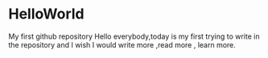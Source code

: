 # HelloWorld
My first github repository
Hello everybody,today is my first trying to write in the repository and I wish I would write more ,read more , learn more.
